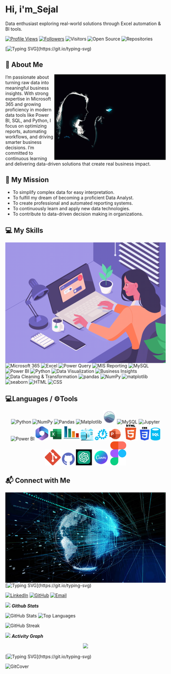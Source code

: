 # Hi, i'm_Sejal
Data enthusiast exploring real-world solutions through Excel automation & BI tools.

<!-- Header Section -->

[![Profile Views](https://komarev.com/ghpvc/?username=sejalm57&color=blueviolet)](https://github.com/sejalm57)
[![Followers](https://img.shields.io/github/followers/sejalm57?label=Followers&style=social)](https://github.com/sejalm57?tab=followers)
![Visitors](https://visitor-badge.laobi.icu/badge?page_id=sejalm57.sejalm57)
![Open Source](https://img.shields.io/badge/OS-Contributor-217346?style=for-the-badge&labelColor=00C4CC)
![Repositories](https://img.shields.io/badge/Repositories-2-F29111?style=for-the-badge&labelColor=D83B01)

<!-- Typing Animation -->
[![Typing SVG](https://readme-typing-svg.herokuapp.com?color=0DAD8D&lines=👋+Hi+everyone!;I'm+passionate+data+enthusiast.;Actively+developing+skills+in+Data+Analysis+and+Business+Intelligence.;Working+with+SQL,+Excel,+Power+BI,+and+real-world+datasets.)](https://git.io/typing-svg)

<!-- <img src="https://user-images.githubusercontent.com/73097560/115834477-dbab4500-a447-11eb-908a-139a6edaec5c.gif"> -->

<!-- 👤 About Me -->
## 👤 About Me

<img align="right" width="350" alt="Butterfly" src="Butterfly.gif" /> 

I’m passionate about turning raw data into meaningful business insights.
With strong expertise in Microsoft 365 and growing proficiency in modern data tools like
Power BI, SQL, and Python, I focus on optimizing reports, automating workflows,
and driving smarter business decisions. I’m committed to continuous learning
and delivering data-driven solutions that create real business impact.

<!-- <img src="https://user-images.githubusercontent.com/73097560/115834477-dbab4500-a447-11eb-908a-139a6edaec5c.gif"> -->

<!-- 🚀 My Mission  -->
## 🚀 My Mission 

<!-- <img align="right" width="350" alt="Girl working on computer" width="300" src="Violet.gif" /> -->

- To simplify complex data for easy interpretation.
- To fulfill my dream of becoming a proficient Data Analyst.
- To create professional and automated reporting systems.
- To continuously learn and apply new data technologies.
- To contribute to data-driven decision making in organizations.

<!-- <img src="https://user-images.githubusercontent.com/73097560/115834477-dbab4500-a447-11eb-908a-139a6edaec5c.gif"> -->

<!-- 💻 My Skills -->
## 💻 My Skills

<img align="right" alt="Girl working on computer" src="Violet.gif" /> 

![Microsoft 365](https://img.shields.io/badge/Microsoft%20365-D83B01?style=for-the-badge&logo=microsoftoffice&logoColor=white)
![Excel](https://img.shields.io/badge/Excel-217346?style=for-the-badge&logo=microsoft-excel&logoColor=white)
![Power Query](https://img.shields.io/badge/Power_Query-4F85C9?style=for-the-badge&logo=microsoft-powerquery&logoColor=white)
![MIS Reporting](https://img.shields.io/badge/MIS_Reporting-F57C00?style=for-the-badge&logo=analytics&logoColor=white)
![MySQL](https://img.shields.io/badge/MySQL-4479A1?style=for-the-badge&logo=mysql&logoColor=white)
![Power BI](https://img.shields.io/badge/Power_BI-F2C811?style=for-the-badge&logo=microsoft-powerbi&logoColor=black)
![Python](https://img.shields.io/badge/Python-008080?style=for-the-badge&logo=python&logoColor=white)
![Data Visualization](https://img.shields.io/badge/Data%20Visualization-8A2BE2?style=for-the-badge&logo=databricks&logoColor=white)
![Business Insights](https://img.shields.io/badge/Business%20Insights-F29111?style=for-the-badge&logo=bar-chart&logoColor=white)
![Data Cleaning & Transformation](https://img.shields.io/badge/Data%20Cleaning%20%26%20Transformation-B22222?style=for-the-badge&logo=powerbi&logoColor=white)
![pandas](https://img.shields.io/badge/pandas-150458?style=for-the-badge&logo=pandas&logoColor=white)
![NumPy](https://img.shields.io/badge/NumPy-013243?style=for-the-badge&logo=numpy&logoColor=white)
![matplotlib](https://img.shields.io/badge/matplotlib-fc4f30?style=for-the-badge&logo=matplotlib&logoColor=white)
![seaborn](https://img.shields.io/badge/seaborn-1a73e8?style=for-the-badge&logo=seaborn&logoColor=white)
![HTML](https://img.shields.io/badge/HTML-E44D26?style=for-the-badge&logo=html5&logoColor=white)
![CSS](https://img.shields.io/badge/CSS-264DE4?style=for-the-badge&logo=css3&logoColor=white)

<!-- 💻Languages / ⚙️Tools -->
## 💻Languages / ⚙️Tools

<p align="center">
  <img src="https://cdn.jsdelivr.net/gh/devicons/devicon/icons/python/python-original.svg" alt="Python" width="50" height="50"/> 
  <img src="https://cdn.jsdelivr.net/gh/devicons/devicon/icons/numpy/numpy-original.svg" alt="NumPy" width="30" height="30"/> 
  <img src="https://cdn.jsdelivr.net/gh/devicons/devicon/icons/pandas/pandas-original.svg" alt="Pandas" width="40" height="40"/> 
  <img src="https://upload.wikimedia.org/wikipedia/commons/8/84/Matplotlib_icon.svg" alt="Matplotlib" width="30" height="30"/>
 <img src="https://raw.githubusercontent.com/teamedwardforever/Readme-Generator/71f25dd8b98329b168142a6b782a107b75eab178/svg/Skills/ML/logo-mark-lightbg.svg" alt="SeaBorn" width="40" height="40"/>
  <img src="https://upload.wikimedia.org/wikipedia/en/d/dd/MySQL_logo.svg" alt="MySQL" width="70" height="45"/>
  <img src="https://upload.wikimedia.org/wikipedia/commons/3/38/Jupyter_logo.svg" alt="Jupyter" width="70" height="40"/>
  <img src="https://upload.wikimedia.org/wikipedia/commons/c/cf/New_Power_BI_Logo.svg" alt="Power BI" width="40" height="40"/>
  <img  width="40" alt="Microsoft365" src="Microsoft365.svg">
  <img  width="40" alt="Excel" src="Excel.svg">
  <img  width="50" alt="MIS" src="MIS.svg">
  <img  width="40" alt="Power Query" src="Power Query.svg">
  <img  width="40" alt="Power Pivot" src="Power Pivot.svg">
  <img  width="40" alt="PowerPoint" src="PowerPoint.svg">
  <img  width="50" alt="HTML5" src="HTML5.svg">
  <img  width="30" alt="CSS" src="CSS.svg">
  <img  width="30" alt="SQL" src="SQL.svg">
  <img  width="50" alt="Git" src="git-icon.svg">
  <img  width="40" alt="Github" src="github-icon-2.svg">
  <img  width="50" alt="OpenAI" src="OpenAI.svg">
  <img  width="50" alt="Canva" src="Canva.svg">
  <img  width="50" alt="Figma" src="figma.svg">

 <!-- <img  width="40" alt="Power BI" src="Power BI.svg"> -->
 <!-- <img  width="70" alt="WPS Office" src="WPS Office.svg"> -->
 <!-- <img  width="70" alt="VBA" src="VBA.png"> -->
 <!-- <img  width="50" alt="Gitbash" src="git-bash.svg"> -->
 <!-- <img  width="4" alt="Mail" src="mail-ios.svg"> -->
  <!-- <img src="https://github.githubassets.com/images/modules/logos_page/GitHub-Mark.png" alt="GitHub" width="40" height="40"/> -->
 <!-- <img src="https://upload.wikimedia.org/wikipedia/commons/3/3f/Git_icon.svg" alt="Git" width="40" height="40"/> -->
 <!-- <img src="https://upload.wikimedia.org/wikipedia/commons/4/44/Microsoft_logo.svg" alt="Microsoft 365" width="40" height="40"/> -->
 <!-- <img src="https://upload.wikimedia.org/wikipedia/commons/7/73/Microsoft_Excel_2013-2019_logo.svg" alt="Microsoft Excel" width="40" height="40"/> -->
 <!-- <img src="https://upload.wikimedia.org/wikipedia/commons/c/cf/New_Power_BI_Logo.svg" alt="Power BI" width="30" height="30"/> --> 
<!-- <img src="https://cdn.jsdelivr.net/gh/devicons/devicon/icons/postgresql/postgresql-original.svg" alt="PostgreSQL" width="40" height="40"> --> 
<!-- <img src="https://cdn.worldvectorlogo.com/logos/tableau-software.svg" alt="Tableau" width="40" height="40"/> -->
<!-- <img  width="40" alt="Office_365" src="Office_356.svg"> -->
<!-- <img  width="40" alt="Access" src="Access.svg"> -->
<!-- <img  width="60" alt="Request" src="request-network.svg"> -->
<!-- <img  width="40" alt="Tableau" src="Tableau.svg"> -->
<!-- <img  width="40" alt="Python" src="Python.svg"> -->
<!-- <img  width="60" alt="PostgreSQL" src="PostgreSQL.svg"> -->
<!-- <img  width="60" alt="Canva" src="canva-wordmark-2.svg"> -->
<!-- <img  width="50" alt="Outlook" src="Outlook.svg"> -->
<!-- <img  width="40" alt="Google Sheets" src="Google Sheets.svg"> -->
<!-- <img  width="50" alt="Publisher" src="Publisher.svg">
<!-- <img  width="50" alt="OneNote" src="OneNote.svg"> -->
<!-- <img  width="50" alt="Word" src="Word.svg"> -->
<!-- <img  width="60" height="40" alt="Coca Cola" src="coca-cola-2021.svg"> -->
<!-- <img  width="60" height="40" alt="Yamaha" src="yamaha-2-1.svg">  -->          
<!-- <img  width="60" alt="Google" src="google-1-1.svg"> -->
<!-- <img  width="40" alt="LinkedIN" src="linkedin-icon-3.svg"> -->
<!-- <img src="https://cdn.jsdelivr.net/gh/devicons/devicon/icons/github/github-original.svg" alt="GitHub" width="40" height="40"/> -->


<!-- <img src="https://cdn.jsdelivr.net/gh/devicons/devicon/icons/postgresql/postgresql-original.svg" alt="PostgreSQL" width="40" height="40"/> -->

<!-- <img src="https://cdn.worldvectorlogo.com/logos/tableau-software.svg" alt="Tableau" width="40" height="40"/> -->
<!-- <img src="https://cdn.jsdelivr.net/gh/devicons/devicon/icons/github/github-original.svg" alt="GitHub" width="40" height="40"/> -->
</p>

<!-- <img src="https://user-images.githubusercontent.com/73097560/115834477-dbab4500-a447-11eb-908a-139a6edaec5c.gif"> -->

<!-- ## 📬 Connect with Me -->
## 📬 Connect with Me

<img align="right" alt="Globe" src="ShineGlobe.jpg" /> 

<!-- Typing Animation -->
[![Typing SVG](https://readme-typing-svg.herokuapp.com?color=0DAD8D&lines=Let’s+connect+and+collaborate+on+meaningful+projects!;Reach+me+via+X,+LinkedIn,+GitHub,+Email+or+my+Website+🌐;Click+the+buttons+below+to+connect+with+me+directly!)](https://git.io/typing-svg)

[![LinkedIn](https://img.shields.io/badge/LinkedIn-0072C6?style=for-the-badge&logo=linkedin&logoColor=white)](https://www.linkedin.com/in/sejal-mourya-b5abab345/)
[![GitHub](https://img.shields.io/badge/GitHub-4B0082?style=for-the-badge&logo=github&logoColor=white)](https://github.com/sejalm57)
[![Email](https://img.shields.io/badge/Email-B22222?style=for-the-badge&logo=gmail&logoColor=white)](mailto:sejalm347@gmail.com)
<!-- <a href="https://www.linkedin.com/in/sejal-mourya-b5abab345/"><img src="https://cdn-icons-png.flaticon.com/512/174/174857.png" alt="LinkedIn" width="30" height="30"/></a>
<a href="sejalm347@gmail.com"><img src="https://cdn-icons-png.flaticon.com/512/732/732200.png" alt="Email" width="30" height="30"/>
</a> -->

<!-- ## 📊 GitHub Stats -->
<img src="https://media.giphy.com/media/iY8CRBdQXODJSCERIr/giphy.gif" width="35">&nbsp;***Github Stats***
<!-- <img src="https://user-images.githubusercontent.com/73097560/115834477-dbab4500-a447-11eb-908a-139a6edaec5c.gif"> -->

![GitHub Stats](https://github-readme-stats.vercel.app/api?username=sejalm57&show_icons=true&theme=midnight-purple)
![Top Languages](https://github-readme-stats.vercel.app/api/top-langs/?username=sejalm57&layout=compact&theme=midnight-purple)

<!--## 📊 GitHub Streak -->
<!-- ![GitHub Streak](https://github-readme-streak-stats.herokuapp.com/?user=sejalm57&theme=dark) -->
![GitHub Streak](https://github-readme-streak-stats.herokuapp.com/?user=sejalm57&theme=dark&background=000000&currStreakLabel=FFFFFF&sideNums=FFFFFF&sideLabels=FFFFFF&dates=AAAAAA)

<!--## 📊 Activity Graph -->
<img src="https://media4.giphy.com/media/v1.Y2lkPTc5MGI3NjExOGgwbWpid3JycW56ZzVlcGc2aWExMzN3M25qY25pNzRoYjNqNWNobSZlcD12MV9pbnRlcm5hbF9naWZfYnlfaWQmY3Q9cw/d56Di5yqBRq9KnSZX6/giphy.webp" width="35">&nbsp;***Activity Graph*** 
<!-- <img src="https://user-images.githubusercontent.com/73097560/115834477-dbab4500-a447-11eb-908a-139a6edaec5c.gif"> -->

<!-- <div align="center">
  <img src="https://github-readme-activity-graph.vercel.app/graph?username=sejalm57&theme=nightowl"/>
</div> -->
<div align="center">
  <img src="https://github-readme-activity-graph.vercel.app/graph?username=sejalm57&theme=nightowl&bg_color=000000&hide_border=true"/>
</div>

<!-- Typing Animation / 🤝 Thanks for Visiting! -->
[![Typing SVG](https://readme-typing-svg.herokuapp.com?color=8A2BE2&lines=🤝Thank+you+for+visiting+my+GitHub+profile!;Let’s+connect+and+grow+together+in+the+data+world+🚀;Feel+free+to+check+out+my+repositories+and+ongoing+projects.)](https://git.io/typing-svg)

<!-- Dynamic Repositories Badge (Enable Later) -->
<!-- ![Repositories](https://img.shields.io/github/repo-count/sejalm57?color=blue&style=for-the-badge) -->
<!--my_image ![GitHub Contributions](https://github.com/sejalm57.png?tab=overview&theme=midnight-purple) -->

<img width="500" alt="GitCover" src="Power.gif" />

